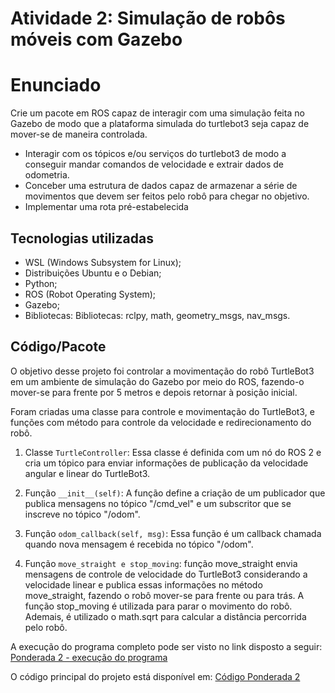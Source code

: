 # Atividade 2: Simulação de robôs móveis com Gazebo
# Enunciado

Crie um pacote em ROS capaz de interagir com uma simulação feita no Gazebo de modo que a plataforma simulada do turtlebot3 seja capaz de mover-se de maneira controlada.

-   Interagir com os tópicos e/ou serviços do turtlebot3 de modo a conseguir mandar comandos de velocidade e extrair dados de odometria.
-   Conceber uma estrutura de dados capaz de armazenar a série de movimentos que devem ser feitos pelo robô para chegar no objetivo.
-   Implementar uma rota pré-estabelecida

## Tecnologias utilizadas
- WSL (Windows Subsystem for Linux);
- Distribuições Ubuntu e o Debian;
- Python;
- ROS (Robot Operating System);
- Gazebo;
 - Bibliotecas: Bibliotecas: rclpy, math, geometry_msgs, nav_msgs. 

## Código/Pacote

O objetivo desse projeto foi controlar a movimentação do robô TurtleBot3 em um ambiente de simulação do Gazebo por meio do ROS, fazendo-o mover-se para frente por 5 metros e depois retornar à posição inicial. 

Foram criadas uma classe para controle e movimentação do TurtleBot3, e funções com método para controle da velocidade e redirecionamento do robô.

 1. Classe `TurtleController`: Essa classe é definida com um nó do ROS 2 e cria um tópico para enviar informações de publicação da velocidade angular e linear do TurtleBot3. 
 
 2. Função `__init__(self)`: A função define a criação de um publicador que publica mensagens no tópico "/cmd_vel" e um subscritor que se inscreve no tópico "/odom". 
 
 4. Função `odom_callback(self, msg)`: Essa função é um callback chamada quando nova mensagem é recebida no tópico "/odom". 
 
 6. Função `move_straight e stop_moving`: função move_straight envia mensagens de controle de velocidade do TurtleBot3 considerando a velocidade linear e publica essas informações no método move_straight, fazendo o robô mover-se para frente ou para trás. A função stop_moving é utilizada para parar o movimento do robô. Ademais, é utilizado o math.sqrt para calcular a distância percorrida pelo robô. 
 

A execução do programa completo pode ser visto no link disposto a seguir: [Ponderada 2 - execução do programa](https://drive.google.com/file/d/1qIXDDRkNdjEkGXaPDTmT-Ybrgx3vPCDA/view?usp=sharing)

O código principal do projeto está disponível em: [Código Ponderada 2](https://github.com/ipatriciahonorato/Modulo-6/blob/main/Ponderada%202/ponderada_2/controller.py)
